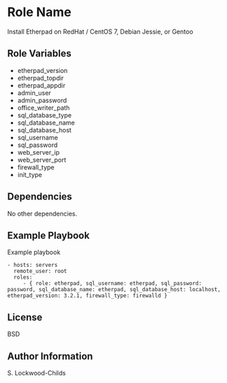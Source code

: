 Role Name
=========

Install Etherpad on RedHat / CentOS 7, Debian Jessie, or Gentoo

Role Variables
--------------

* etherpad_version
* etherpad_topdir
* etherpad_appdir
* admin_user
* admin_password
* office_writer_path
* sql_database_type
* sql_database_name
* sql_database_host
* sql_username
* sql_password
* web_server_ip
* web_server_port
* firewall_type
* init_type

Dependencies
------------

No other dependencies.


Example Playbook
----------------

Example playbook

    - hosts: servers
      remote_user: root
      roles:
         - { role: etherpad, sql_username: etherpad, sql_password: password, sql_database_name: etherpad, sql_database_host: localhost, etherpad_version: 3.2.1, firewall_type: firewalld }

License
-------

BSD

Author Information
------------------

S. Lockwood-Childs

